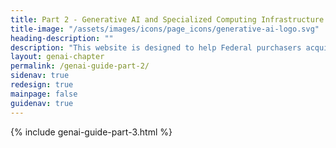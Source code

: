 ```yaml
---
title: Part 2 - Generative AI and Specialized Computing Infrastructure Acquisition Resource Guide
title-image: "/assets/images/icons/page_icons/generative-ai-logo.svg"
heading-description: ""
description: "This website is designed to help Federal purchasers acquire generative AI and specialized computing infrastructure for their organizations."
layout: genai-chapter
permalink: /genai-guide-part-2/
sidenav: true
redesign: true
mainpage: false
guidenav: true
---
```


{% include genai-guide-part-3.html %}
